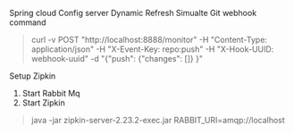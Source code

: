 Spring cloud Config server
Dynamic Refresh
  Simualte Git webhook command

  >curl -v  POST "http://localhost:8888/monitor" -H "Content-Type: application/json" -H "X-Event-Key: repo:push" -H "X-Hook-UUID: webhook-uuid" -d "{\"push\": {\"changes\": []} }"


Setup Zipkin
1. Start Rabbit Mq
2. Start Zipkin

>java -jar zipkin-server-2.23.2-exec.jar RABBIT_URI=amqp://localhost
